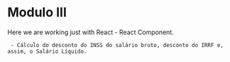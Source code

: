 # Modulo III

Here we are working just with React - React Component.

     - Cálculo do desconto do INSS do salário bruto, desconto do IRRF e, assim, o Salário Líquido.

